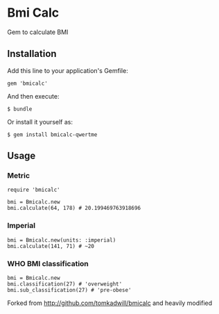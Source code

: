 Bmi Calc
=======

Gem to calculate BMI

## Installation

Add this line to your application's Gemfile:

    gem 'bmicalc'

And then execute:

    $ bundle

Or install it yourself as:

    $ gem install bmicalc-qwertme

## Usage

### Metric
    require 'bmicalc'

    bmi = Bmicalc.new
    bmi.calculate(64, 178) # 20.199469763918696

### Imperial

    bmi = Bmicalc.new(units: :imperial)
    bmi.calculate(141, 71) # ~20

### WHO BMI classification

    bmi = Bmicalc.new
    bmi.classification(27) # 'overweight'
    bmi.sub_classification(27) # 'pre-obese'

Forked from http://github.com/tomkadwill/bmicalc and heavily modified
